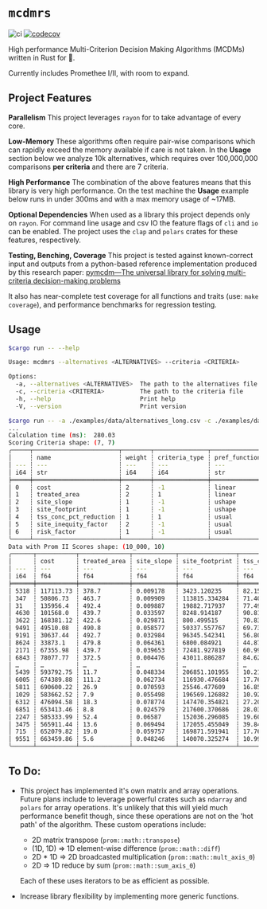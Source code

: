 # `mcdmrs`

![ci](https://github.com/austinorr/mcdm-rs/actions/workflows/test.yml/badge.svg?branch=main)
[![codecov](https://codecov.io/gh/austinorr/mcdm-rs/graph/badge.svg?token=8HCN28H7V6)](https://codecov.io/gh/austinorr/mcdm-rs)

High performance Multi-Criterion Decision Making Algorithms (MCDMs) written in Rust for 🚀.

Currently includes Promethee I/II, with room to expand.

## Project Features

**Parallelism** This project leverages `rayon` for to take advantage of every core.

**Low-Memory** These algorithms often require pair-wise comparisons which can rapidly exceed the memory available if care is not taken. In the **Usage** section below we analyze 10k alternatives, which requires over 100,000,000 comparisons **per criteria** and there are 7 criteria.

**High Performance** The combination of the above features means that this library is very high performance. On the test machine the **Usage** example below runs in under 300ms and with a max memory usage of ~17MB.

**Optional Dependencies** When used as a library this project depends only on `rayon`. For command line usage and csv IO the feature flags of `cli` and `io` can be enabled. The project uses the `clap` and `polars` crates for these features, respectively.

**Testing, Benching, Coverage** This project is tested against known-correct input and outputs from a python-based reference implementation produced by this research paper: [pymcdm—The universal library for solving multi-criteria decision-making problems](https://www.sciencedirect.com/science/article/pii/S235271102300064X)

It also has near-complete test coverage for all functions and traits (use: `make coverage`), and performance benchmarks for regression testing.

## Usage

```bash
$cargo run -- --help

Usage: mcdmrs --alternatives <ALTERNATIVES> --criteria <CRITERIA>

Options:
  -a, --alternatives <ALTERNATIVES>  The path to the alternatives file
  -c, --criteria <CRITERIA>          The path to the criteria file
  -h, --help                         Print help
  -V, --version                      Print version

$cargo run -- -a ./examples/data/alternatives_long.csv -c ./examples/data/criteria.csv
...
Calculation time (ms):  280.03
Scoring Criteria shape: (7, 7)
╭─────┬────────────────────────┬────────┬───────────────┬───────────────┬─────────┬────────╮
│     ┆ name                   ┆ weight ┆ criteria_type ┆ pref_function ┆ q       ┆ p      │
│ --- ┆ ---                    ┆ ---    ┆ ---           ┆ ---           ┆ ---     ┆ ---    │
│ i64 ┆ str                    ┆ i64    ┆ i64           ┆ str           ┆ f64     ┆ i64    │
╞═════╪════════════════════════╪════════╪═══════════════╪═══════════════╪═════════╪════════╡
│ 0   ┆ cost                   ┆ 2      ┆ -1            ┆ linear        ┆ 20000.0 ┆ 100000 │
│ 1   ┆ treated_area           ┆ 2      ┆ 1             ┆ linear        ┆ 3.0     ┆ 10     │
│ 2   ┆ site_slope             ┆ 1      ┆ -1            ┆ ushape        ┆ 0.03    ┆ 0      │
│ 3   ┆ site_footprint         ┆ 1      ┆ -1            ┆ ushape        ┆ 500.0   ┆ 0      │
│ 4   ┆ tss_conc_pct_reduction ┆ 1      ┆ 1             ┆ usual         ┆ 0.0     ┆ 0      │
│ 5   ┆ site_inequity_factor   ┆ 2      ┆ -1            ┆ usual         ┆ 0.0     ┆ 0      │
│ 6   ┆ risk_factor            ┆ 1      ┆ -1            ┆ usual         ┆ 0.0     ┆ 0      │
╰─────┴────────────────────────┴────────┴───────────────┴───────────────┴─────────┴────────╯
Data with Prom II Scores shape: (10_000, 10)
╭──────┬───────────┬──────────────┬────────────┬────────────────┬────────────────────────┬────────────────────┬─────────────┬───────────┬──────────────────╮
│      ┆ cost      ┆ treated_area ┆ site_slope ┆ site_footprint ┆ tss_conc_pct_reduction ┆ site_equity_factor ┆ risk_factor ┆ score     ┆ normalized_score │
│ ---  ┆ ---       ┆ ---          ┆ ---        ┆ ---            ┆ ---                    ┆ ---                ┆ ---         ┆ ---       ┆ ---              │
│ i64  ┆ f64       ┆ f64          ┆ f64        ┆ f64            ┆ f64                    ┆ f64                ┆ i64         ┆ f32       ┆ f32              │
╞══════╪═══════════╪══════════════╪════════════╪════════════════╪════════════════════════╪════════════════════╪═════════════╪═══════════╪══════════════════╡
│ 5318 ┆ 117113.73 ┆ 378.7        ┆ 0.009178   ┆ 3423.120235    ┆ 82.152996              ┆ -0.863069          ┆ 0           ┆ 0.709592  ┆ 1.0              │
│ 347  ┆ 50806.73  ┆ 463.7        ┆ 0.009909   ┆ 113815.334284  ┆ 71.402867              ┆ -0.914706          ┆ 0           ┆ 0.693671  ┆ 0.988785         │
│ 31   ┆ 135956.4  ┆ 492.4        ┆ 0.009887   ┆ 19882.717937   ┆ 77.494967              ┆ -0.451588          ┆ 0           ┆ 0.685754  ┆ 0.983208         │
│ 4630 ┆ 101568.0  ┆ 439.7        ┆ 0.033597   ┆ 8248.914187    ┆ 90.814973              ┆ -0.854272          ┆ 1           ┆ 0.680243  ┆ 0.979326         │
│ 3622 ┆ 168381.12 ┆ 422.6        ┆ 0.029871   ┆ 800.499515     ┆ 70.834023              ┆ -0.909014          ┆ 0           ┆ 0.67318   ┆ 0.974351         │
│ 9491 ┆ 49510.08  ┆ 490.8        ┆ 0.058577   ┆ 50337.557767   ┆ 69.73083               ┆ -0.846157          ┆ 0           ┆ 0.669598  ┆ 0.971827         │
│ 9191 ┆ 30637.44  ┆ 492.7        ┆ 0.032984   ┆ 96345.542341   ┆ 56.80086               ┆ -0.778482          ┆ 0           ┆ 0.645874  ┆ 0.955115         │
│ 8624 ┆ 33873.1   ┆ 479.8        ┆ 0.064361   ┆ 6800.084921    ┆ 44.878234              ┆ -0.835063          ┆ 0           ┆ 0.639289  ┆ 0.950476         │
│ 2171 ┆ 67355.98  ┆ 439.7        ┆ 0.039653   ┆ 72481.927819   ┆ 60.994916              ┆ -0.917286          ┆ 0           ┆ 0.631372  ┆ 0.9449           │
│ 6843 ┆ 78077.77  ┆ 372.5        ┆ 0.004476   ┆ 43011.886287   ┆ 84.624707              ┆ -0.82791           ┆ 1           ┆ 0.626468  ┆ 0.941445         │
│ …    ┆ …         ┆ …            ┆ …          ┆ …              ┆ …                      ┆ …                  ┆ …           ┆ …         ┆ …                │
│ 5439 ┆ 593792.75 ┆ 11.7         ┆ 0.048334   ┆ 206851.101955  ┆ 10.217043              ┆ 0.504018           ┆ 1           ┆ -0.626651 ┆ 0.058707         │
│ 6005 ┆ 674389.88 ┆ 111.2        ┆ 0.062734   ┆ 116930.476684  ┆ 17.763635              ┆ 0.809555           ┆ 2           ┆ -0.634819 ┆ 0.052954         │
│ 5811 ┆ 690600.22 ┆ 26.9         ┆ 0.070593   ┆ 25546.477609   ┆ 16.852872              ┆ 0.83388            ┆ 2           ┆ -0.638754 ┆ 0.050181         │
│ 1029 ┆ 583662.52 ┆ 7.9          ┆ 0.055498   ┆ 196569.126882  ┆ 10.92466               ┆ 0.275603           ┆ 2           ┆ -0.645025 ┆ 0.045764         │
│ 6312 ┆ 476094.58 ┆ 18.3         ┆ 0.078774   ┆ 147470.354821  ┆ 27.206456              ┆ 0.930839           ┆ 2           ┆ -0.653355 ┆ 0.039896         │
│ 6851 ┆ 653413.46 ┆ 8.8          ┆ 0.024579   ┆ 217600.370686  ┆ 28.031312              ┆ 0.979804           ┆ 1           ┆ -0.670783 ┆ 0.027619         │
│ 2247 ┆ 585333.99 ┆ 52.4         ┆ 0.06587    ┆ 152036.296085  ┆ 19.607451              ┆ 0.83984            ┆ 2           ┆ -0.678169 ┆ 0.022416         │
│ 3475 ┆ 565911.44 ┆ 13.6         ┆ 0.069494   ┆ 172055.455049  ┆ 39.847876              ┆ 0.908325           ┆ 2           ┆ -0.684984 ┆ 0.017616         │
│ 715  ┆ 652079.82 ┆ 19.0         ┆ 0.059757   ┆ 169871.591941  ┆ 17.761949              ┆ 0.610461           ┆ 2           ┆ -0.703265 ┆ 0.004738         │
│ 9551 ┆ 663459.86 ┆ 5.6          ┆ 0.048246   ┆ 140070.325274  ┆ 10.999873              ┆ 0.714187           ┆ 2           ┆ -0.709991 ┆ 0.0              │
╰──────┴───────────┴──────────────┴────────────┴────────────────┴────────────────────────┴────────────────────┴─────────────┴───────────┴──────────────────╯
```

## To Do:

- This project has implemented it's own matrix and array operations. Future plans include to leverage powerful crates such as `ndarray` and `polars` for array operations. It's unlikely that this will yield much performance benefit though, since these operations are not on the 'hot path' of the algorithm. These custom operations include:

  - 2D matrix transpose (`prom::math::transpose`)
  - (1D, 1D) => 1D element-wise difference (`prom::math::diff`)
  - 2D \* 1D => 2D broadcasted multiplication (`prom::math::mult_axis_0`)
  - 2D => 1D reduce by sum (`prom::math::sum_axis_0`)

  Each of these uses iterators to be as efficient as possible.

- Increase library flexibility by implementing more generic functions.
